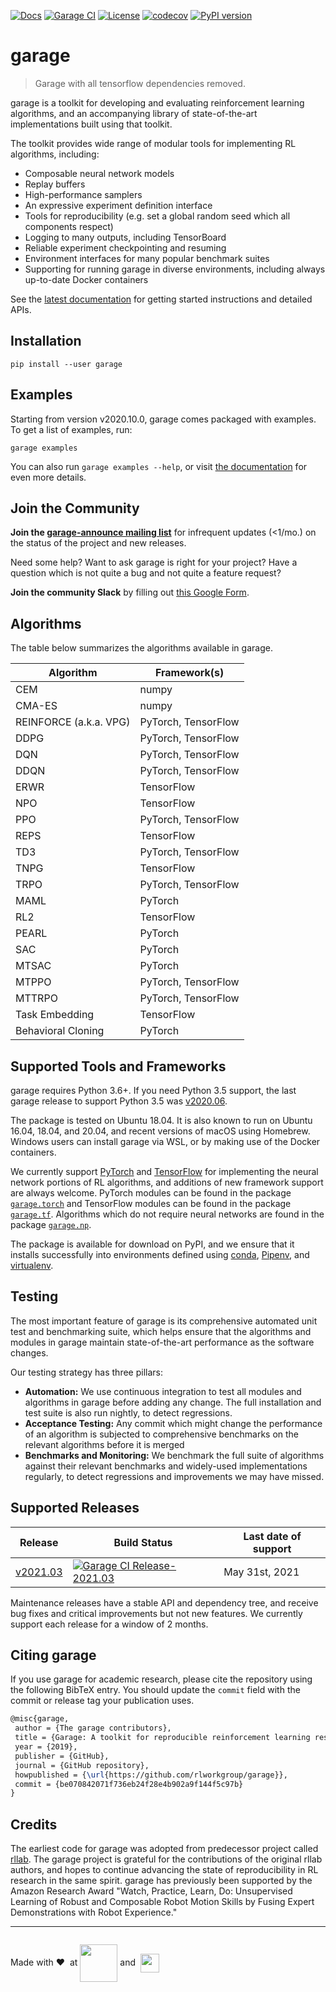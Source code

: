 [![Docs](https://readthedocs.org/projects/garage/badge)](http://garage.readthedocs.org/en/latest/)
[![Garage CI](https://github.com/rlworkgroup/garage/workflows/Garage%20CI/badge.svg?event=schedule)](https://github.com/rlworkgroup/garage/actions?query=workflow%3A%22Garage+CI%22)
[![License](https://img.shields.io/badge/license-MIT-blue.svg)](https://github.com/rlworkgroup/garage/blob/master/LICENSE)
[![codecov](https://codecov.io/gh/rlworkgroup/garage/branch/master/graph/badge.svg)](https://codecov.io/gh/rlworkgroup/garage)
[![PyPI version](https://badge.fury.io/py/garage.svg)](https://badge.fury.io/py/garage)

# garage

> Garage with all tensorflow dependencies removed.

garage is a toolkit for developing and evaluating reinforcement learning
algorithms, and an accompanying library of state-of-the-art implementations
built using that toolkit.

The toolkit provides wide range of modular tools for implementing RL algorithms,
including:

* Composable neural network models
* Replay buffers
* High-performance samplers
* An expressive experiment definition interface
* Tools for reproducibility (e.g. set a global random seed which all components
  respect)
* Logging to many outputs, including TensorBoard
* Reliable experiment checkpointing and resuming
* Environment interfaces for many popular benchmark suites
* Supporting for running garage in diverse environments, including always
  up-to-date Docker containers

See the [latest documentation](https://garage.readthedocs.org/en/latest/) for
getting started instructions and detailed APIs.

## Installation

```
pip install --user garage
```

## Examples

Starting from version v2020.10.0, garage comes packaged with examples. To get a
list of examples, run:

```
garage examples
```

You can also run `garage examples --help`, or visit
[the documentation](https://garage.readthedocs.io/en/latest/user/get_started.html#running-examples)
for even more details.

## Join the Community

**Join the [garage-announce mailing list](https://groups.google.com/forum/#!forum/garage-announce/join)**
for infrequent updates (<1/mo.) on the status of the project and new releases.

Need some help? Want to ask garage is right for your project? Have a question
which is not quite a bug and not quite a feature request?

**Join the community Slack** by filling out
[this Google Form](https://docs.google.com/forms/d/e/1FAIpQLSf4AXRIbA1cLGjku4lIRQ6btStWPeIMeG3J17i4_FhFQU8X0g/viewform).

## Algorithms

The table below summarizes the algorithms available in garage.

| Algorithm              | Framework(s)        |
| ---------------------- | ------------------- |
| CEM                    | numpy               |
| CMA-ES                 | numpy               |
| REINFORCE (a.k.a. VPG) | PyTorch, TensorFlow |
| DDPG                   | PyTorch, TensorFlow |
| DQN                    | PyTorch, TensorFlow |
| DDQN                   | PyTorch, TensorFlow |
| ERWR                   | TensorFlow          |
| NPO                    | TensorFlow          |
| PPO                    | PyTorch, TensorFlow |
| REPS                   | TensorFlow          |
| TD3                    | PyTorch, TensorFlow |
| TNPG                   | TensorFlow          |
| TRPO                   | PyTorch, TensorFlow |
| MAML                   | PyTorch             |
| RL2                    | TensorFlow          |
| PEARL                  | PyTorch             |
| SAC                    | PyTorch             |
| MTSAC                  | PyTorch             |
| MTPPO                  | PyTorch, TensorFlow |
| MTTRPO                 | PyTorch, TensorFlow |
| Task Embedding         | TensorFlow          |
| Behavioral Cloning     | PyTorch             |

## Supported Tools and Frameworks

garage requires Python 3.6+. If you need Python 3.5 support, the last garage
release to support Python 3.5 was
[v2020.06](https://github.com/rlworkgroup/garage/releases/tag/v2020.06.0).

The package is tested on Ubuntu 18.04. It is also known to run on Ubuntu 16.04,
18.04, and 20.04, and recent versions of macOS using Homebrew. Windows users can
install garage via WSL, or by making use of the Docker containers.

We currently support [PyTorch](https://pytorch.org/) and
[TensorFlow](https://www.tensorflow.org/) for implementing the neural network
portions of RL algorithms, and additions of new framework support are always
welcome. PyTorch modules can be found in the package
[`garage.torch`](https://github.com/rlworkgroup/garage/tree/master/src/garage/torch)
and TensorFlow modules can be found in the package
[`garage.tf`](https://github.com/rlworkgroup/garage/tree/master/src/garage/tf).
Algorithms which do not require neural networks are found in the package
[`garage.np`](https://github.com/rlworkgroup/garage/tree/master/src/garage/np).

The package is available for download on PyPI, and we ensure that it installs
successfully into environments defined using
[conda](https://docs.conda.io/en/latest/),
[Pipenv](https://pipenv.readthedocs.io/en/latest/), and
[virtualenv](https://virtualenv.pypa.io/en/latest/).

## Testing

The most important feature of garage is its comprehensive automated unit test
and benchmarking suite, which helps ensure that the algorithms and modules in
garage maintain state-of-the-art performance as the software changes.

Our testing strategy has three pillars:

* **Automation:**
  We use continuous integration to test all modules and algorithms in garage
  before adding any change. The full installation and test suite is also run
  nightly, to detect regressions.
* **Acceptance Testing:**
  Any commit which might change the performance of an algorithm is subjected to
  comprehensive benchmarks on the relevant algorithms before it is merged
* **Benchmarks and Monitoring:**
  We benchmark the full suite of algorithms against their relevant benchmarks
  and widely-used implementations regularly, to detect regressions and
  improvements we may have missed.

## Supported Releases

| Release | Build Status | Last date of support |
| ------- | ------------ | -------------------- |
| [v2021.03](https://github.com/rlworkgroup/garage/releases/tag/v2021.03.0) | [![Garage CI Release-2021.03](https://github.com/rlworkgroup/garage/workflows/Garage%20CI%20Release-2021.03/badge.svg)](https://github.com/rlworkgroup/garage/actions?query=workflow%3A%22Garage+CI+Release-2021.03%22) | May 31st, 2021 |

Maintenance releases have a stable API and dependency tree,
and receive bug fixes and critical improvements but not new features. We
currently support each release for a window of 2 months.

## Citing garage

If you use garage for academic research, please cite the repository using the
following BibTeX entry. You should update the `commit` field with the commit or
release tag your publication uses.

```latex
@misc{garage,
 author = {The garage contributors},
 title = {Garage: A toolkit for reproducible reinforcement learning research},
 year = {2019},
 publisher = {GitHub},
 journal = {GitHub repository},
 howpublished = {\url{https://github.com/rlworkgroup/garage}},
 commit = {be070842071f736eb24f28e4b902a9f144f5c97b}
}
```

## Credits

The earliest code for garage was adopted from predecessor project called
[rllab](https://github.com/rll/rllab). The garage project is grateful for the
contributions of the original rllab authors, and hopes to continue advancing the
state of reproducibility in RL research in the same spirit. garage has
previously been supported by the Amazon Research Award "Watch, Practice, Learn,
Do: Unsupervised Learning of Robust and Composable Robot Motion Skills by Fusing
Expert Demonstrations with Robot Experience."

---
<p align="center" style="align-items:center; display:inline-block">Made with &#10084; &nbsp;at <a href="https://robotics.usc.edu/resl/" target="_blank"><img align="absmiddle" src="https://github.com/rlworkgroup/garage/blob/master/docs/_static/resl_logo.png?raw=true" height="60px"></a> and &nbsp;<a href="https://viterbischool.usc.edu/" target="_blank"><img align="absmiddle" src="https://github.com/rlworkgroup/garage/blob/master/docs/_static/viterbi_logo.png?raw=true" height="30px"></a></p>
